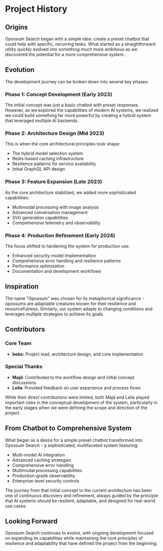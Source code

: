 # Project History

## Origins

Opossum Search began with a simple idea: create a preset chatbot that could help with specific, recurring tasks. What
started as a straightforward utility quickly evolved into something much more ambitious as we discovered the potential
for a more comprehensive system.

## Evolution

The development journey can be broken down into several key phases:

### Phase 1: Concept Development (Early 2023)

The initial concept was just a basic chatbot with preset responses. However, as we explored the capabilities of modern
AI systems, we realized we could build something far more powerful by creating a hybrid system that leveraged multiple
AI backends.

### Phase 2: Architecture Design (Mid 2023)

This is when the core architectural principles took shape:

- The hybrid model selection system
- Redis-based caching infrastructure
- Resilience patterns for service availability
- Initial GraphQL API design

### Phase 3: Feature Expansion (Late 2023)

As the core architecture stabilized, we added more sophisticated capabilities:

- Multimodal processing with image analysis
- Advanced conversation management
- SVG generation capabilities
- Comprehensive telemetry and observability

### Phase 4: Production Refinement (Early 2024)

The focus shifted to hardening the system for production use:

- Enhanced security model implementation
- Comprehensive error handling and resilience patterns
- Performance optimization
- Documentation and development workflows

## Inspiration

The name "Opossum" was chosen for its metaphorical significance - opossums are adaptable creatures known for their
resilience and resourcefulness. Similarly, our system adapts to changing conditions and leverages multiple strategies to
achieve its goals.

## Contributors

### Core Team

- **bebo**: Project lead, architecture design, and core implementation

### Special Thanks

- **Majd**: Contributed to the workflow design and initial concept discussions
- **Leila**: Provided feedback on user experience and process flows

While their direct contributions were limited, both Majd and Leila played important roles in the conceptual development
of the system, particularly in the early stages when we were defining the scope and direction of the project.

## From Chatbot to Comprehensive System

What began as a desire for a simple preset chatbot transformed into Opossum Search - a sophisticated, multifaceted
system featuring:

- Multi-model AI integration
- Advanced caching strategies
- Comprehensive error handling
- Multimodal processing capabilities
- Production-grade observability
- Enterprise-level security controls

The journey from that initial concept to the current architecture has been one of continuous discovery and refinement,
always guided by the principle that AI systems should be resilient, adaptable, and designed for real-world use cases.

## Looking Forward

Opossum Search continues to evolve, with ongoing development focused on expanding its capabilities while maintaining the
core principles of resilience and adaptability that have defined the project from the beginning.